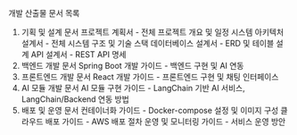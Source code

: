 개발 산출물 문서 목록
1. 기획 및 설계 문서
프로젝트 계획서 - 전체 프로젝트 개요 및 일정
시스템 아키텍처 설계서 - 전체 시스템 구조 및 기술 스택
데이터베이스 설계서 - ERD 및 테이블 설계
API 설계서 - REST API 명세
2. 백엔드 개발 문서
Spring Boot 개발 가이드 - 백엔드 구현 및 AI 연동
3. 프론트엔드 개발 문서
React 개발 가이드 - 프론트엔드 구현 및 채팅 인터페이스
4. AI 모듈 개발 문서
AI 모듈 구현 가이드 - LangChain 기반 AI 서비스, LangChain/Backend 연동 방법
5. 배포 및 운영 문서
컨테이너화 가이드 - Docker-compose 설정 및 이미지 구성
클라우드 배포 가이드 - AWS 배포 절차
운영 및 모니터링 가이드 - 서비스 운영 방안
